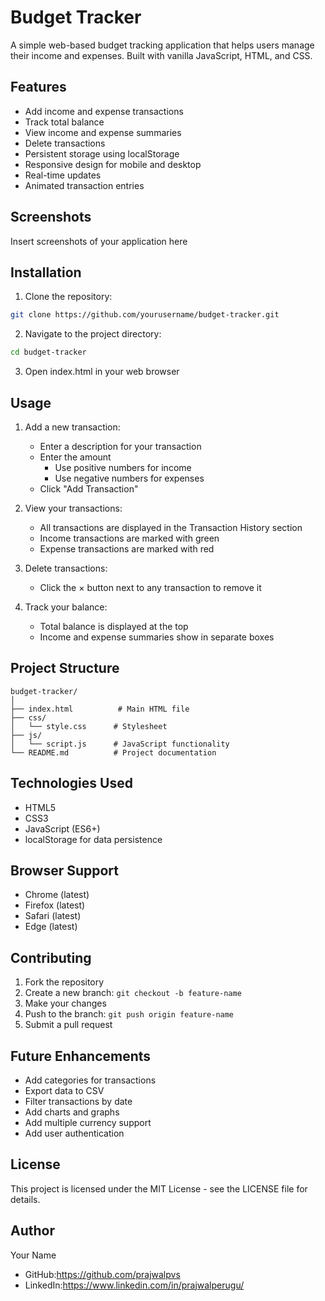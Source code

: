 # Budget Tracker

A simple web-based budget tracking application that helps users manage their income and expenses. Built with vanilla JavaScript, HTML, and CSS.

## Features

- Add income and expense transactions
- Track total balance
- View income and expense summaries
- Delete transactions
- Persistent storage using localStorage
- Responsive design for mobile and desktop
- Real-time updates
- Animated transaction entries

## Screenshots

Insert screenshots of your application here

## Installation

1. Clone the repository:
```bash
git clone https://github.com/yourusername/budget-tracker.git
```

2. Navigate to the project directory:
```bash
cd budget-tracker
```

3. Open index.html in your web browser

## Usage

1. Add a new transaction:
   - Enter a description for your transaction
   - Enter the amount
     - Use positive numbers for income
     - Use negative numbers for expenses
   - Click "Add Transaction"

2. View your transactions:
   - All transactions are displayed in the Transaction History section
   - Income transactions are marked with green
   - Expense transactions are marked with red

3. Delete transactions:
   - Click the × button next to any transaction to remove it

4. Track your balance:
   - Total balance is displayed at the top
   - Income and expense summaries show in separate boxes

## Project Structure

```
budget-tracker/
│
├── index.html          # Main HTML file
├── css/
│   └── style.css      # Stylesheet
├── js/
│   └── script.js      # JavaScript functionality
└── README.md          # Project documentation
```

## Technologies Used

- HTML5
- CSS3
- JavaScript (ES6+)
- localStorage for data persistence

## Browser Support

- Chrome (latest)
- Firefox (latest)
- Safari (latest)
- Edge (latest)

## Contributing

1. Fork the repository
2. Create a new branch: `git checkout -b feature-name`
3. Make your changes
4. Push to the branch: `git push origin feature-name`
5. Submit a pull request

## Future Enhancements

- Add categories for transactions
- Export data to CSV
- Filter transactions by date
- Add charts and graphs
- Add multiple currency support
- Add user authentication

## License

This project is licensed under the MIT License - see the LICENSE file for details.

## Author

Your Name
- GitHub:https://github.com/prajwalpvs
- LinkedIn:https://www.linkedin.com/in/prajwalperugu/

